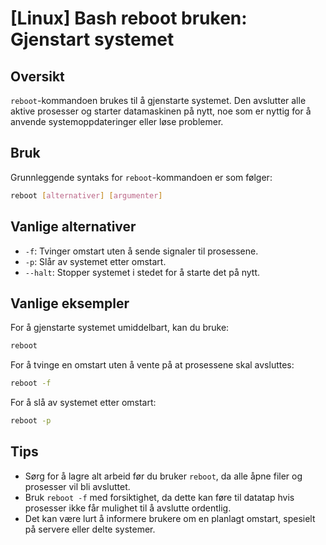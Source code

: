 # [Linux] Bash reboot bruken: Gjenstart systemet

## Oversikt
`reboot`-kommandoen brukes til å gjenstarte systemet. Den avslutter alle aktive prosesser og starter datamaskinen på nytt, noe som er nyttig for å anvende systemoppdateringer eller løse problemer.

## Bruk
Grunnleggende syntaks for `reboot`-kommandoen er som følger:

```bash
reboot [alternativer] [argumenter]
```

## Vanlige alternativer
- `-f`: Tvinger omstart uten å sende signaler til prosessene.
- `-p`: Slår av systemet etter omstart.
- `--halt`: Stopper systemet i stedet for å starte det på nytt.

## Vanlige eksempler
For å gjenstarte systemet umiddelbart, kan du bruke:

```bash
reboot
```

For å tvinge en omstart uten å vente på at prosessene skal avsluttes:

```bash
reboot -f
```

For å slå av systemet etter omstart:

```bash
reboot -p
```

## Tips
- Sørg for å lagre alt arbeid før du bruker `reboot`, da alle åpne filer og prosesser vil bli avsluttet.
- Bruk `reboot -f` med forsiktighet, da dette kan føre til datatap hvis prosesser ikke får mulighet til å avslutte ordentlig.
- Det kan være lurt å informere brukere om en planlagt omstart, spesielt på servere eller delte systemer.